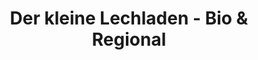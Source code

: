 ---
title: "Der kleine Lechladen - Bio & Regional"
url: /lechbruck-am-see/der-kleine-lechladen-bio-und-regional/
shop: Lebensmittel
---